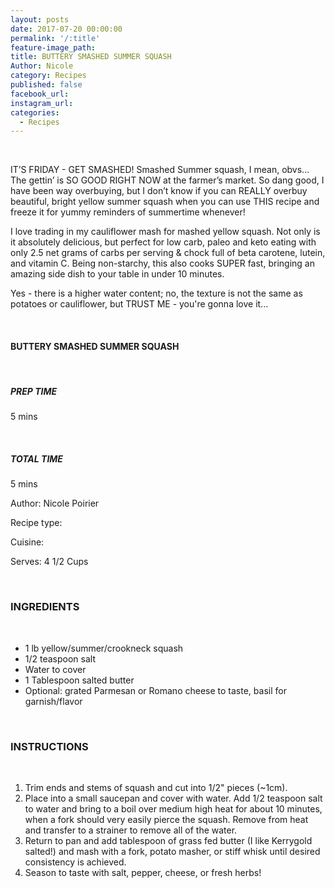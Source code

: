 ```yaml
---
layout: posts
date: 2017-07-20 00:00:00
permalink: '/:title'
feature-image_path:
title: BUTTERY SMASHED SUMMER SQUASH
Author: Nicole
category: Recipes
published: false
facebook_url:
instagram_url:
categories:
  - Recipes
---
```


&nbsp;

IT’S FRIDAY - GET SMASHED! Smashed Summer squash, I mean, obvs... The gettin’ is SO GOOD RIGHT NOW at the farmer’s market. So dang good, I have been way overbuying, but I don’t know if you can REALLY overbuy beautiful, bright yellow summer squash when you can use THIS recipe and freeze it for yummy reminders of summertime whenever!

I love trading in my cauliflower mash for mashed yellow squash. Not only is it absolutely delicious, but perfect for low carb, paleo and keto eating with only 2.5 net grams of carbs per serving & chock full of beta carotene, lutein, and vitamin C. Being non-starchy, this also cooks SUPER fast, bringing an amazing side dish to your table in under 10 minutes.

Yes - there is a higher water content; no, the texture is not the same as potatoes or cauliflower, but TRUST ME - you're gonna love it...

&nbsp;

#### BUTTERY SMASHED SUMMER SQUASH

&nbsp;

##### PREP TIME

5 mins

&nbsp;

##### TOTAL TIME

5 mins

Author: Nicole Poirier

Recipe type:&nbsp;

Cuisine:&nbsp;

Serves: 4 1/2 Cups&nbsp;

&nbsp;

### INGREDIENTS

&nbsp;

* 1 lb yellow/summer/crookneck squash
* 1/2 teaspoon salt
* Water to cover
* 1 Tablespoon salted butter
* Optional: grated Parmesan or Romano cheese to taste, basil for garnish/flavor

&nbsp;

### INSTRUCTIONS

&nbsp;

1. Trim ends and stems of squash and cut into 1/2" pieces (~1cm).
2. Place into a small saucepan and cover with water. Add 1/2 teaspoon salt to water and bring to a boil over medium high heat for about 10 minutes, when a fork should very easily pierce the squash. Remove from heat and transfer to a strainer to remove all of the water.
3. Return to pan and add tablespoon of grass fed butter (I like Kerrygold salted!) and mash with a fork, potato masher, or stiff whisk until desired consistency is achieved.
4. Season to taste with salt, pepper, cheese, or fresh herbs!